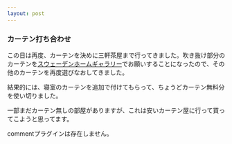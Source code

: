 ```yaml
---
layout: post
---
```

<h3>カーテン打ち合わせ</h3>
<p>この日は再度、カーテンを決めに三軒茶屋まで行ってきました。吹き抜け部分のカーテンを<a href="http://home.att.ne.jp/wave/abacus/SHG/Welcome/">スウェーデンホームギャラリー</a>でお願いすることになったので、その他のカーテンを再度選びなおしてきました。</p>
<p>結果的には、寝室のカーテンを追加で付けてもらって、ちょうどカーテン無料分を使い切りました。</p>
<p>一部まだカーテン無しの部屋がありますが、これは安いカーテン屋に行って買ってこようと思ってます。</p>
<p><span class="error">commentプラグインは存在しません。</span> </p>
